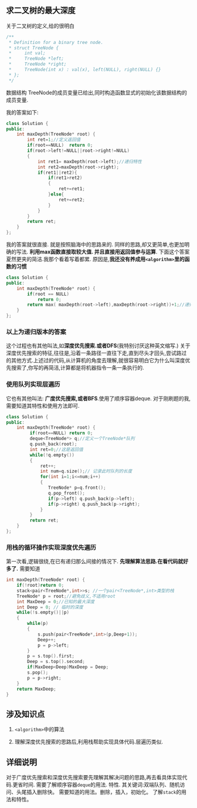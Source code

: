 ## 求二叉树的最大深度

关于二叉树的定义,给的很明白

```c++
/**
 * Definition for a binary tree node.
 * struct TreeNode {
 *     int val;
 *     TreeNode *left;
 *     TreeNode *right;
 *     TreeNode(int x) : val(x), left(NULL), right(NULL) {}
 * };
 */
```

数据结构 TreeNode的成员变量已给出,同时构造函数显式的初始化该数据结构的成员变量.

我的答案如下:

``` c++
class Solution {
public:
    int maxDepth(TreeNode* root) {
        int ret=1;//定义返回值
        if(root==NULL)  return 0;
        if(root->left!=NULL||root->right!=NULL)
        {
            int ret1= maxDepth(root->left);//递归特性
            int ret2=maxDepth(root->right);
            if(ret1||ret2){
                if(ret1>ret2)
                {
                    ret+=ret1;
                }else{
                    ret+=ret2;
                }
            }
        }
        return ret;
    }
};
```

我的答案就很直接. 就是按照脑海中的思路来的. 同样的思路,却又更简单,也更加明确的写法.
**利用max函数直接取较大值. 并且直接用返回值参与运算**. 下面这个答案夏然更夹的简洁.我那个看着写着都累. 原因是,**我还没有养成用`<algorithm>`里的函数的习惯**

```c++
class Solution {
public:
    int maxDepth(TreeNode* root) {
        if(root == NULL)
            return 0;
        return max( maxDepth(root->left),maxDepth(root->right))+1;//递归特性
    }
};
```

### **以上为递归版本的答案**

这个过程也有其他叫法,如**深度优先搜索.或者DFS**(我特别讨厌这种英文缩写.) 关于深度优先搜索的特征,往往是,沿着一条路径一直往下走,直到尽头才回头,尝试路过的其他方式.上述过的代码,从计算机的角度去理解,就很容易明白它为什么叫深度优先搜索了,你写的再简洁,计算都是将机器指令一条一条执行的.

### **使用队列实现层遍历**

它也有其他叫法: **广度优先搜索,或者BFS**.使用了顺序容器deque. 对于刚刷题的我,需要知道其特性和使用方法即可.

```c++
class Solution {
public:
    int maxDepth(TreeNode* root) {
         if(root==NULL) return 0;
         deque<TreeNode*> q;//定义一个TreeNode*队列
         q.push_back(root);
         int ret=0;//这是返回值
         while(!q.empty())
         {
             ret++;
             int num=q.size();// 记录此时队列的长度
             for(int i=1;i<=num;i++)
             {
                TreeNode* p=q.front();
                q.pop_front();
                if(p->left) q.push_back(p->left);
                if(p->right) q.push_back(p->right);
             }
         }
         return ret;  
    }
};
```

### **用栈的循环操作实现深度优先遍历**
第一次看,逻辑很绕,在已有递归那么间接的情况下. **先理解算法思路.在看代码就好多了.**
需要知道

```c++
int maxDepth(TreeNode* root) {
    if(!root)return 0;
    stack<pair<TreeNode*,int>>s; //一个pair<TreeNode*,int>类型的栈
    TreeNode* p = root;//避免歧义,不适用root
    int MaxDeep = 0;//已知的最大深度
    int Deep = 0; // 临时的深度
    while(!s.empty()||p)
    {
        while(p)
        {
            s.push(pair<TreeNode*,int>(p,Deep+1));
            Deep++;
            p = p->left;
        }
        p = s.top().first;
        Deep = s.top().second;
        if(MaxDeep<Deep)MaxDeep = Deep;
        s.pop();
        p = p->right;
    }
    return MaxDeep;
}
```

## 涉及知识点

1. `<algorithm>`中的算法

2. 理解深度优先搜索的思路后,利用栈帮助实现具体代码.层遍历类似.

## 详细说明

对于广度优先搜索和深度优先搜索要先理解其解决问题的思路,再去看具体实现代码.更省时间.
需要了解顺序容器`deque`的用法. 特性.  其关键词:双端队列、随机访问、头尾插入删除快。
需要知道的用法。删除，插入，初始化。
了解`stack`的用法和特性。
